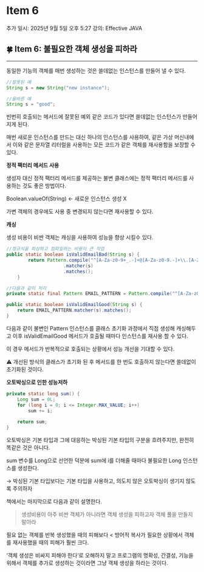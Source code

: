 # Item 6

추가 일시: 2025년 9월 5일 오후 5:27
강의: Effective JAVA

## 🍀 Item 6: 불필요한 객체 생성을 피하라

---

동일한 기능의 객체를 매번 생성하는 것은 쓸데없는 인스턴스를 만들어 낼 수 있다.

```java
//잘못된 예
String s = new String("new instance");

//올바른 예
String s = "good";
```

빈번히 호출되는 메서드에 잘못된 예외 같은 코드가 있다면 쓸데없는 인스턴스가 만들어지게 된다.

매번 새로운 인스턴스를 만드는 대신 하나의 인스턴스를 사용하여, 같은 가상 머신내에서 이와 같은 문자열 리터럴을 사용하는 모든 코드가 같은 객체를 재사용함을 보장할 수 있다.

**정적 팩터리 메서드 사용**

생성자 대신 정적 팩터리 메서드를 제공하는 불변 클래스에는 정적 팩터리 메서드를 사용하는 것도 좋은 방법이다. 

Boolean.valueOf(String) ← 새로운 인스턴스 생성 X

가변 객체의 경우에도 사용 중 변경되지 않는다면 재사용할 수 있다.

**캐싱**

생성 비용이 비싼 객체는 캐싱을 사용하여 성능을 향상 시킬수 있다.

```java
//정규식을 파싱하고 컴파일하는 비용이 큰 작업
public static boolean isValidEmailBad(String s) {
        return Pattern.compile("^[A-Za-z0-9+_.-]+@[A-Za-z0-9.-]+\\.[A-Za-z]{2,}$")
                     .matcher(s)
                     .matches();
    }

//다음과 같이 처리
private static final Pattern EMAIL_PATTERN = Pattern.compile("^[A-Za-z0-9+_.-]+@[A-Za-z0-9.-]+\\.[A-Za-z]{2,}$");

public static boolean isValidEmailGood(String s) {
    return EMAIL_PATTERN.matcher(s).matches();
}
```

다음과 같이 불변인 Pattern 인스턴스를 클래스 초기화 과정에서 직접 생성해 캐싱해두고 이후 isValidEmailGood 메서드가 호출될 때마다 인스턴스를 재사용 할 수 있다.

이 경우 메서드가 반복적으로 호출되는 상황에서 성능 개선을 기대할 수 있다.

⚠️ 개선된 방식의 클래스가 초기화 된 후 메서드를 한 번도 호출하지 않는다면 쓸데없이 초기화된 것이다.

**오토박싱으로 인한 성능저하**

```java
private static long sum() {
	Long sum = 0L;
	for (long i = 0; i <= Integer.MAX_VALUE; i++)
		sum += i;
	
	return sum;
}
```

오토박싱은 기본 타입과 그에 대응하는 박싱된 기본 타입의 구분을 흐려주지만, 완전히 똑같은 것은 아니다.

sum 변수를 Long으로 선언한 덕분에 sum에 i를 더해줄 때마다 불필요한 Long 인스턴스를 생성한다.

→ 박싱된 기본 타입보다는 기본 타입을 사용하고, 의도치 않은 오토박싱이 생기지 않도록 주의하자

책에서는 마지막으로 다음과 같이 설명한다.

> 생성비용이 아주 비싼 객체가 아니라면 객체 생성을 피하고자 객체 풀을 만들지 말아라
> 

필요 없는 객체를 반복 생성했을 때의 피해보다 < 방어적 복사가 필요한 상황에서 객체를 재사용했을 때의 피해가 훨씬 크다.

‘객체 생성은 비싸지 피해야 한다‘로 오해하지 말고 프로그램의 명확성, 간결성, 기능을 위해서 객체를 추가로 생성하는 것이라면 그냥 객체 생성을 하라는 것이다.